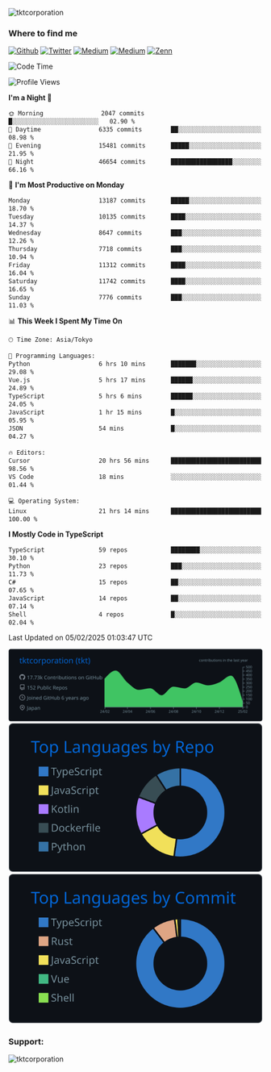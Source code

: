 <p align="left"> <img src="https://komarev.com/ghpvc/?username=tktcorporation&label=Profile%20views&color=0e75b6&style=flat" alt="tktcorporation" /> </p>

<h3>Where to find me</h3>
<p>
<a href="https://github.com/tktcorporation" target="_blank"><img alt="Github" src="https://img.shields.io/badge/GitHub-%2312100E.svg?&style=for-the-badge&logo=Github&logoColor=white" /></a>
<a href="https://twitter.com/tktcorporation" target="_blank"><img alt="Twitter" src="https://img.shields.io/badge/twitter-%231DA1F2.svg?&style=for-the-badge&logo=twitter&logoColor=white" /></a>
<a href="https://www.linkedin.com/in/tktcorporation" target="_blank"><img alt="Medium" src="https://img.shields.io/badge/linkdin-0a66c2.svg?&style=for-the-badge&logo=linkedin&logoColor=white" /></a>
<a href="https://qiita.com/tktcorporation" target="_blank"><img alt="Medium" src="https://img.shields.io/badge/qiita-55C500.svg?&style=for-the-badge&logo=qiita&logoColor=white" /></a>
<a href="https://zenn.dev/tktcorporation" target="_blank"><img alt="Zenn" src="https://img.shields.io/badge/Zenn-3EA8FF.svg?&style=for-the-badge&logo=Zenn&logoColor=white" /></a>
</p>
  
<!--START_SECTION:waka-->
![Code Time](http://img.shields.io/badge/Code%20Time-2%2C105%20hrs%203%20mins-blue)

![Profile Views](http://img.shields.io/badge/Profile%20Views-0-blue)

**I'm a Night 🦉** 

```text
🌞 Morning                2047 commits        █░░░░░░░░░░░░░░░░░░░░░░░░   02.90 % 
🌆 Daytime                6335 commits        ██░░░░░░░░░░░░░░░░░░░░░░░   08.98 % 
🌃 Evening                15481 commits       █████░░░░░░░░░░░░░░░░░░░░   21.95 % 
🌙 Night                  46654 commits       █████████████████░░░░░░░░   66.16 % 
```
📅 **I'm Most Productive on Monday** 

```text
Monday                   13187 commits       █████░░░░░░░░░░░░░░░░░░░░   18.70 % 
Tuesday                  10135 commits       ████░░░░░░░░░░░░░░░░░░░░░   14.37 % 
Wednesday                8647 commits        ███░░░░░░░░░░░░░░░░░░░░░░   12.26 % 
Thursday                 7718 commits        ███░░░░░░░░░░░░░░░░░░░░░░   10.94 % 
Friday                   11312 commits       ████░░░░░░░░░░░░░░░░░░░░░   16.04 % 
Saturday                 11742 commits       ████░░░░░░░░░░░░░░░░░░░░░   16.65 % 
Sunday                   7776 commits        ███░░░░░░░░░░░░░░░░░░░░░░   11.03 % 
```


📊 **This Week I Spent My Time On** 

```text
🕑︎ Time Zone: Asia/Tokyo

💬 Programming Languages: 
Python                   6 hrs 10 mins       ███████░░░░░░░░░░░░░░░░░░   29.08 % 
Vue.js                   5 hrs 17 mins       ██████░░░░░░░░░░░░░░░░░░░   24.89 % 
TypeScript               5 hrs 6 mins        ██████░░░░░░░░░░░░░░░░░░░   24.05 % 
JavaScript               1 hr 15 mins        █░░░░░░░░░░░░░░░░░░░░░░░░   05.95 % 
JSON                     54 mins             █░░░░░░░░░░░░░░░░░░░░░░░░   04.27 % 

🔥 Editors: 
Cursor                   20 hrs 56 mins      █████████████████████████   98.56 % 
VS Code                  18 mins             ░░░░░░░░░░░░░░░░░░░░░░░░░   01.44 % 

💻 Operating System: 
Linux                    21 hrs 14 mins      █████████████████████████   100.00 % 
```

**I Mostly Code in TypeScript** 

```text
TypeScript               59 repos            ████████░░░░░░░░░░░░░░░░░   30.10 % 
Python                   23 repos            ███░░░░░░░░░░░░░░░░░░░░░░   11.73 % 
C#                       15 repos            ██░░░░░░░░░░░░░░░░░░░░░░░   07.65 % 
JavaScript               14 repos            ██░░░░░░░░░░░░░░░░░░░░░░░   07.14 % 
Shell                    4 repos             █░░░░░░░░░░░░░░░░░░░░░░░░   02.04 % 
```




 Last Updated on 05/02/2025 01:03:47 UTC
<!--END_SECTION:waka-->

[![](https://raw.githubusercontent.com/tktcorporation/tktcorporation/master/profile-summary-card-output/github_dark/0-profile-details.svg)](https://github.com/vn7n24fzkq/github-profile-summary-cards)
[![](https://raw.githubusercontent.com/tktcorporation/tktcorporation/master/profile-summary-card-output/github_dark/1-repos-per-language.svg)](https://github.com/vn7n24fzkq/github-profile-summary-cards) [![](https://raw.githubusercontent.com/tktcorporation/tktcorporation/master/profile-summary-card-output/github_dark/2-most-commit-language.svg)](https://github.com/vn7n24fzkq/github-profile-summary-cards)

<h3 align="left">Support:</h3>
<p><a href="https://www.buymeacoffee.com/tktcorporation"> <img align="left" src="https://cdn.buymeacoffee.com/buttons/v2/default-yellow.png" height="50" width="210" alt="tktcorporation" /></a></p><br><br>
